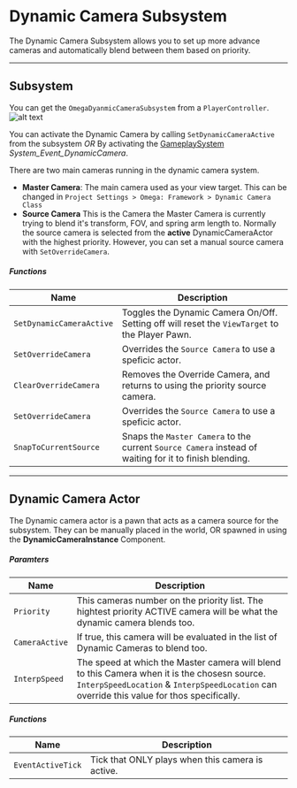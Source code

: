 # Dynamic Camera Subsystem
The Dynamic Camera Subsystem allows you to set up more advance cameras and automatically blend between them based on priority.

____
## Subsystem
You can get the `OmegaDyanmicCameraSubsystem` from a `PlayerController`. 
![alt text](../../images/functions/sub_cam/f_Sub-Cam_GetSub.png)

You can activate the Dynamic Camera by calling `SetDynamicCameraActive` from the subsystem *OR* By activating the [GameplaySystem](../gameplay_systems.md) *System_Event_DynamicCamera*.

There are two main cameras running in the dynamic camera system.
* **Master Camera**: The main camera used as your view target. This can be changed in `Project Settings > Omega: Framework > Dynamic Camera Class`
* **Source Camera** This is the Camera the Master Camera is currently trying to blend it's transform, FOV, and spring arm length to. Normally the source camera is selected from the **active** DynamicCameraActor with the highest priority. However, you can set a manual source camera with `SetOverrideCamera`.



##### Functions

| Name | Description |
|-|-|
| `SetDynamicCameraActive` | Toggles the Dynamic Camera On/Off. Setting off will reset the `ViewTarget` to the Player Pawn.
| `SetOverrideCamera` | Overrides the `Source Camera` to use a speficic actor.
| `ClearOverrideCamera` | Removes the Override Camera, and returns to using the priority source camera.
| `SetOverrideCamera` | Overrides the `Source Camera` to use a speficic actor.
| `SnapToCurrentSource` | Snaps the `Master Camera` to the current `Source Camera` instead of waiting for it to finish blending.


____
## Dynamic Camera Actor

The Dynamic camera actor is a pawn that acts as a camera source for the subsystem. They can be manually placed in the world, OR spawned in using the **DynamicCameraInstance** Component.

##### Paramters
| Name | Description |
|-|-|
| `Priority` | This cameras number on the priority list. The hightest priority ACTIVE camera will be what the dynamic camera blends too.
| `CameraActive` | If true, this camera will be evaluated in the list of Dynamic Cameras to blend too.
| `InterpSpeed` | The speed at which the Master camera will blend to this Camera when it is the chosesn source. `InterpSpeedLocation` & `InterpSpeedLocation` can override this value for thos specifically.

##### Functions

| Name | Description |
|-|-|
| `EventActiveTick` | Tick that ONLY plays when this camera is active.